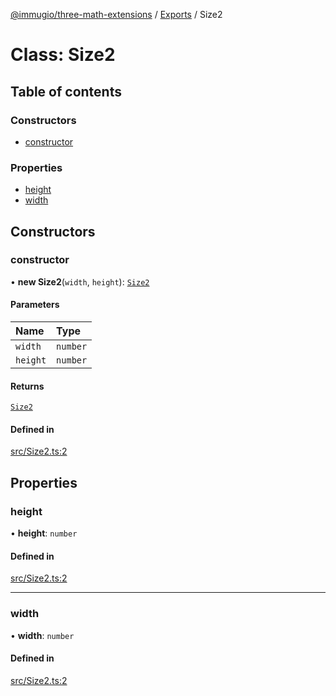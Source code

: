 [@immugio/three-math-extensions](../README.md) / [Exports](../modules.md) / Size2

# Class: Size2

## Table of contents

### Constructors

- [constructor](Size2.md#constructor)

### Properties

- [height](Size2.md#height)
- [width](Size2.md#width)

## Constructors

### constructor

• **new Size2**(`width`, `height`): [`Size2`](Size2.md)

#### Parameters

| Name | Type |
| :------ | :------ |
| `width` | `number` |
| `height` | `number` |

#### Returns

[`Size2`](Size2.md)

#### Defined in

[src/Size2.ts:2](https://github.com/Immugio/three-math-extensions/blob/905d178/src/Size2.ts#L2)

## Properties

### height

• **height**: `number`

#### Defined in

[src/Size2.ts:2](https://github.com/Immugio/three-math-extensions/blob/905d178/src/Size2.ts#L2)

___

### width

• **width**: `number`

#### Defined in

[src/Size2.ts:2](https://github.com/Immugio/three-math-extensions/blob/905d178/src/Size2.ts#L2)
